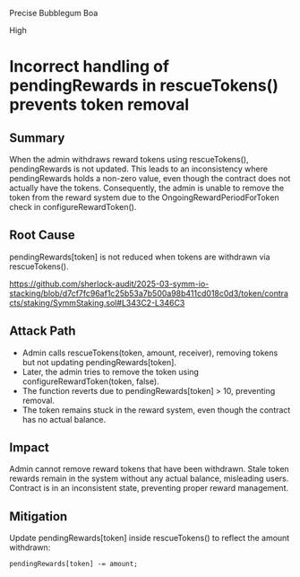 Precise Bubblegum Boa

High

# Incorrect handling of pendingRewards in rescueTokens() prevents token removal

## Summary
When the admin withdraws reward tokens using rescueTokens(), pendingRewards is not updated. This leads to an inconsistency where pendingRewards holds a non-zero value, even though the contract does not actually have the tokens. Consequently, the admin is unable to remove the token from the reward system due to the OngoingRewardPeriodForToken check in configureRewardToken().

## Root Cause
pendingRewards[token] is not reduced when tokens are withdrawn via rescueTokens().

https://github.com/sherlock-audit/2025-03-symm-io-stacking/blob/d7cf7fc96af1c25b53a7b500a98b411cd018c0d3/token/contracts/staking/SymmStaking.sol#L343C2-L346C3

## Attack Path
- Admin calls rescueTokens(token, amount, receiver), removing tokens but not updating pendingRewards[token].
- Later, the admin tries to remove the token using configureRewardToken(token, false).
- The function reverts due to pendingRewards[token] > 10, preventing removal.
- The token remains stuck in the reward system, even though the contract has no actual balance.

## Impact
Admin cannot remove reward tokens that have been withdrawn.
Stale token rewards remain in the system without any actual balance, misleading users.
Contract is in an inconsistent state, preventing proper reward management.

## Mitigation
Update pendingRewards[token] inside rescueTokens() to reflect the amount withdrawn:
```solidity
pendingRewards[token] -= amount;
```